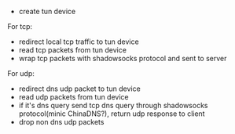 - create tun device

For tcp:

- redirect local tcp traffic to tun device
- read tcp packets from tun device
- wrap tcp packets with shadowsocks protocol and sent to server

For udp:

- redirect dns udp packet to tun device
- read udp packets from tun device
- if it's dns query send tcp dns query through shadowsocks protocol(minic ChinaDNS?), return udp response to client
- drop non dns udp packets
